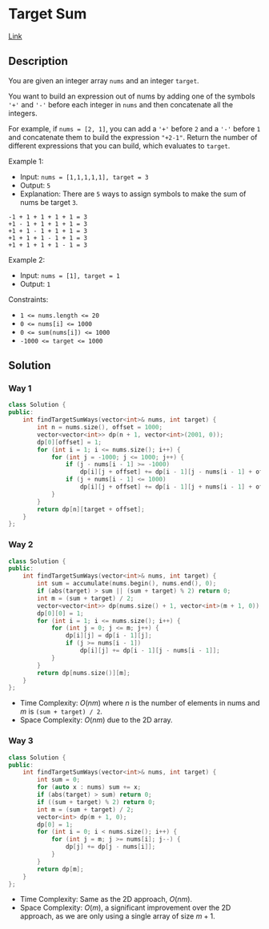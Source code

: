 # Target Sum

[Link](https://leetcode.com/problems/target-sum/description/)

## Description

You are given an integer array `nums` and an integer `target`.

You want to build an expression out of nums by adding one of the symbols `'+'` and `'-'` before each integer in `nums` and then concatenate all the integers.

For example, if `nums = [2, 1]`, you can add a `'+'` before `2` and a `'-'` before `1` and concatenate them to build the expression `"+2-1"`.
Return the number of different expressions that you can build, which evaluates to `target`.

Example 1:

- Input: `nums = [1,1,1,1,1], target = 3`
- Output: `5`
- Explanation: There are `5` ways to assign symbols to make the sum of nums be target `3`.

```
-1 + 1 + 1 + 1 + 1 = 3
+1 - 1 + 1 + 1 + 1 = 3
+1 + 1 - 1 + 1 + 1 = 3
+1 + 1 + 1 - 1 + 1 = 3
+1 + 1 + 1 + 1 - 1 = 3
```

Example 2:

- Input: `nums = [1], target = 1`
- Output: `1`

Constraints:

- `1 <= nums.length <= 20`
- `0 <= nums[i] <= 1000`
- `0 <= sum(nums[i]) <= 1000`
- `-1000 <= target <= 1000`

## Solution

### Way 1

```C++
class Solution {
public:
    int findTargetSumWays(vector<int>& nums, int target) {
        int n = nums.size(), offset = 1000;
        vector<vector<int>> dp(n + 1, vector<int>(2001, 0));
        dp[0][offset] = 1;
        for (int i = 1; i <= nums.size(); i++) {
            for (int j = -1000; j <= 1000; j++) {
                if (j - nums[i - 1] >= -1000)
                    dp[i][j + offset] += dp[i - 1][j - nums[i - 1] + offset];
                if (j + nums[i - 1] <= 1000)
                    dp[i][j + offset] += dp[i - 1][j + nums[i - 1] + offset];
            }
        }
        return dp[n][target + offset];
    }
};
```

### Way 2

```C++
class Solution {
public:
    int findTargetSumWays(vector<int>& nums, int target) {
        int sum = accumulate(nums.begin(), nums.end(), 0);
        if (abs(target) > sum || (sum + target) % 2) return 0;
        int m = (sum + target) / 2;
        vector<vector<int>> dp(nums.size() + 1, vector<int>(m + 1, 0));
        dp[0][0] = 1;
        for (int i = 1; i <= nums.size(); i++) {
            for (int j = 0; j <= m; j++) {
                dp[i][j] = dp[i - 1][j];
                if (j >= nums[i - 1])
                    dp[i][j] += dp[i - 1][j - nums[i - 1]];
            }
        }
        return dp[nums.size()][m];
    }
};
```

- Time Complexity: $O(nm)$ where $n$ is the number of elements in nums and $m$ is `(sum + target) / 2`.
- Space Complexity: $O(nm)$ due to the 2D array.

### Way 3

```C++
class Solution {
public:
    int findTargetSumWays(vector<int>& nums, int target) {
        int sum = 0;
        for (auto x : nums) sum += x;
        if (abs(target) > sum) return 0;
        if ((sum + target) % 2) return 0;
        int m = (sum + target) / 2;
        vector<int> dp(m + 1, 0);
        dp[0] = 1;
        for (int i = 0; i < nums.size(); i++) {
            for (int j = m; j >= nums[i]; j--) {
                dp[j] += dp[j - nums[i]];
            }
        }
        return dp[m];
    }
};
```

- Time Complexity: Same as the 2D approach, $O(nm)$.
- Space Complexity: $O(m)$, a significant improvement over the 2D approach, as we are only using a single array of size $m + 1$.
